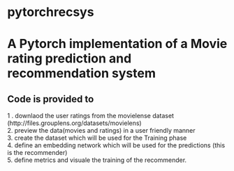 # pytorchrecsys
<h1> A Pytorch implementation of a Movie rating prediction and recommendation system  </h1>

<h2> Code is provided to  </h2> 
1 . downlaod the user ratings from the movielense dataset (http://files.grouplens.org/datasets/movielens) </br>
2.  preview the data(movies and ratings) in a user friendly manner  </br>
3.  create the dataset which will be used for the Training phase </br>
4.  define an embedding network which will be used for the predictions (this is the recommender) </br>
5.  define metrics and visuale the training of the recommender. </br>

